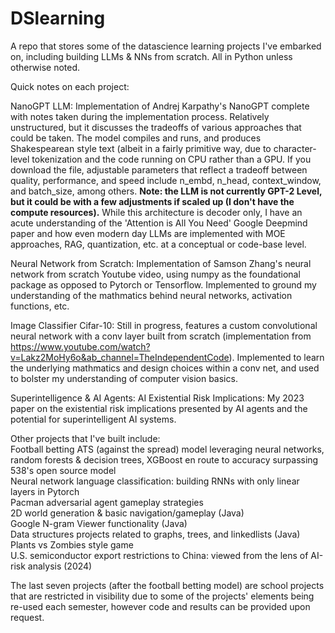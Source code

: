 # DSlearning
A repo that stores some of the datascience learning projects I've embarked on, including building LLMs &amp; NNs from scratch. All in Python unless otherwise noted.

Quick notes on each project:

NanoGPT LLM:
  Implementation of Andrej Karpathy's NanoGPT complete with notes taken during the implementation process. Relatively unstructured, but it discusses the tradeoffs of various approaches that could be taken. The model compiles and runs, and produces Shakespearean style text (albeit in a fairly primitive way, due to character-level tokenization and the code running on CPU rather than a GPU. If you download the file, adjustable parameters that reflect a tradeoff between quality, performance, and speed include n_embd, n_head, context_window, and batch_size, among others. **Note: the LLM is not currently GPT-2 Level, but it could be with a few adjustments if scaled up (I don't have the compute resources).**
  While this architecture is decoder only, I have an acute understanding of the 'Attention is All You Need' Google Deepmind paper and how even modern day LLMs are implemented with MOE approaches, RAG, quantization, etc. at a conceptual or code-base level.

Neural Network from Scratch:
  Implementation of Samson Zhang's neural network from scratch Youtube video, using numpy as the foundational package as opposed to Pytorch or Tensorflow. Implemented to ground my understanding of the mathmatics behind neural networks, activation functions, etc. 

Image Classifier Cifar-10:
  Still in progress, features a custom convolutional neural network with a conv layer built from scratch (implementation from https://www.youtube.com/watch?v=Lakz2MoHy6o&ab_channel=TheIndependentCode). Implemented to learn the underlying mathmatics and design choices within a conv net, and used to bolster my understanding of computer vision basics.

Superintelligence & AI Agents: AI Existential Risk Implications:
  My 2023 paper on the existential risk implications presented by AI agents and the potential for superintelligent AI systems.


Other projects that I've built include:\
  Football betting ATS (against the spread) model leveraging neural networks, random forests & decision trees, XGBoost en route to accuracy surpassing 538's open source model\
  Neural network language classification: building RNNs with only linear layers in Pytorch\
  Pacman adversarial agent gameplay strategies\
  2D world generation & basic navigation/gameplay (Java)\
  Google N-gram Viewer functionality (Java)\
  Data structures projects related to graphs, trees, and linkedlists (Java)\
  Plants vs Zombies style game\
  U.S. semiconductor export restrictions to China: viewed from the lens of AI-risk analysis (2024)

  The last seven projects (after the football betting model) are school projects that are restricted in visibility due to some of the projects' elements being re-used each semester, however code and results can be provided upon request. 
  
